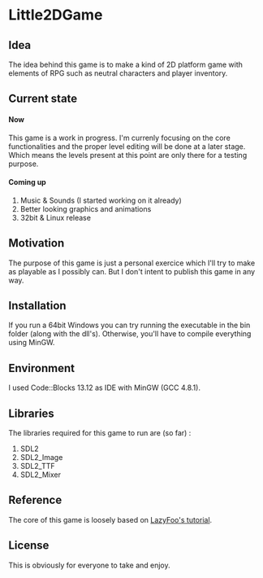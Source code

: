 Little2DGame
=======

## Idea

The idea behind this game is to make a kind of 2D platform game with elements of RPG such as neutral characters and player inventory.

## Current state

#### Now

This game is a work in progress. I'm currenly focusing on the core functionalities and the proper level editing will be done at a later stage. Which means the levels present at this point are only there for a testing purpose.

#### Coming up

1. Music & Sounds (I started working on it already)
2. Better looking graphics and animations
3. 32bit & Linux release

## Motivation

The purpose of this game is just a personal exercice which I'll try to make as playable as I possibly can. But I don't intent to publish this game in any way.

## Installation

If you run a 64bit Windows you can try running the executable in the bin folder (along with the dll's). Otherwise, you'll have to compile everything using MinGW.

## Environment

I used Code::Blocks 13.12 as IDE with MinGW (GCC 4.8.1).

## Libraries

The libraries required for this game to run are (so far) :

1. SDL2
2. SDL2_Image
3. SDL2_TTF
3. SDL2_Mixer

## Reference

The core of this game is loosely based on [LazyFoo's tutorial](http://lazyfoo.net/tutorials/SDL/).

## License

This is obviously for everyone to take and enjoy.

